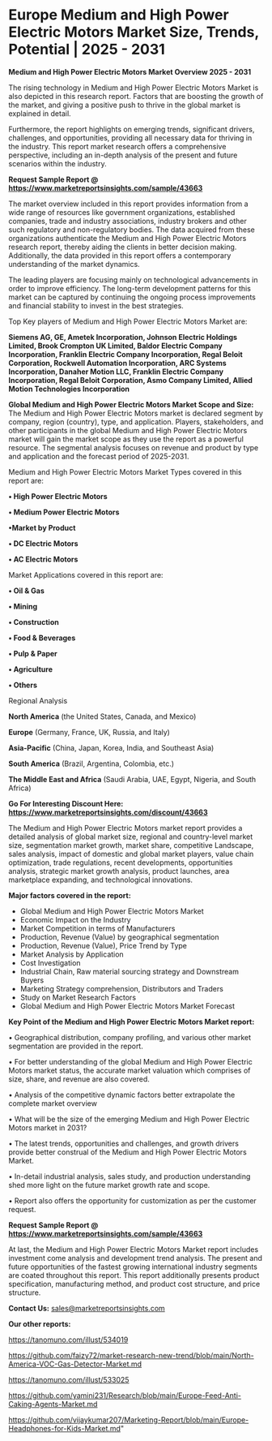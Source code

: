 # Europe Medium and High Power Electric Motors Market Size, Trends, Potential | 2025 - 2031

<Strong> Medium and High Power Electric Motors Market Overview 2025 - 2031</strong>

The rising technology in Medium and High Power Electric Motors Market is also depicted in this research report. Factors that are boosting the growth of the market, and giving a positive push to thrive in the global market is explained in detail.

Furthermore, the report highlights on emerging trends, significant drivers, challenges, and opportunities, providing all necessary data for thriving in the industry. This report market research offers a comprehensive perspective, including an in-depth analysis of the present and future scenarios within the industry.

<strong>Request Sample Report @ <a href=https://www.marketreportsinsights.com/sample/43663>https://www.marketreportsinsights.com/sample/43663</a></strong>

The market overview included in this report provides information from a wide range of resources like government organizations, established companies, trade and industry associations, industry brokers and other such regulatory and non-regulatory bodies. The data acquired from these organizations authenticate the Medium and High Power Electric Motors research report, thereby aiding the clients in better decision making. Additionally, the data provided in this report offers a contemporary understanding of the market dynamics.

The leading players are focusing mainly on technological advancements in order to improve efficiency. The long-term development patterns for this market can be captured by continuing the ongoing process improvements and financial stability to invest in the best strategies.

Top Key players of Medium and High Power Electric Motors Market are:

<strong>Siemens AG, GE, Ametek Incorporation, Johnson Electric Holdings Limited, Brook Crompton UK Limited, Baldor Electric Company Incorporation, Franklin Electric Company Incorporation, Regal Beloit Corporation, Rockwell Automation Incorporation, ARC Systems Incorporation, Danaher Motion LLC, Franklin Electric Company Incorporation, Regal Beloit Corporation, Asmo Company Limited, Allied Motion Technologies Incorporation</strong>

<strong><b>Global Medium and High Power Electric Motors Market Scope and Size:</b></strong>
The Medium and High Power Electric Motors market is declared segment by company, region (country), type, and application. Players, stakeholders, and other participants in the global Medium and High Power Electric Motors market will gain the market scope as they use the report as a powerful resource. The segmental analysis focuses on revenue and product by type and application and the forecast period of 2025-2031.

Medium and High Power Electric Motors Market Types covered in this report are:

<strong>•  High Power Electric Motors

•  Medium Power Electric Motors

•Market by Product

•  DC Electric Motors

•  AC Electric Motors</strong>

Market Applications covered in this report are:

<strong>•  Oil & Gas

•  Mining

•  Construction

•  Food & Beverages

•  Pulp & Paper

•  Agriculture

•  Others</strong> 

Regional Analysis

<strong>North America</strong> (the United States, Canada, and Mexico)

<strong>Europe</strong> (Germany, France, UK, Russia, and Italy)

<strong>Asia-Pacific</strong> (China, Japan, Korea, India, and Southeast Asia)

<strong>South America</strong> (Brazil, Argentina, Colombia, etc.)

<strong>The Middle East and Africa</strong> (Saudi Arabia, UAE, Egypt, Nigeria, and South Africa)

<strong>Go For Interesting Discount Here: <a href=https://www.marketreportsinsights.com/discount/43663>https://www.marketreportsinsights.com/discount/43663</a></strong>

The Medium and High Power Electric Motors market report provides a detailed analysis of global market size, regional and country-level market size, segmentation market growth, market share, competitive Landscape, sales analysis, impact of domestic and global market players, value chain optimization, trade regulations, recent developments, opportunities analysis, strategic market growth analysis, product launches, area marketplace expanding, and technological innovations.

<strong><b>Major factors covered in the report:</b></strong>
<ul>
  <li>Global Medium and High Power Electric Motors Market </li>
  <li>Economic Impact on the Industry</li>
  <li>Market Competition in terms of Manufacturers</li>
  <li>Production, Revenue (Value) by geographical segmentation</li>
  <li>Production, Revenue (Value), Price Trend by Type</li>
  <li>Market Analysis by Application</li>
  <li>Cost Investigation</li>
  <li>Industrial Chain, Raw material sourcing strategy and Downstream Buyers</li>
  <li>Marketing Strategy comprehension, Distributors and Traders</li>
  <li>Study on Market Research Factors</li>
  <li>Global Medium and High Power Electric Motors Market Forecast</li>
</ul>

<strong><b>Key Point of the Medium and High Power Electric Motors Market report:</b></strong>

• Geographical distribution, company profiling, and various other market segmentation are provided in the report.

• For better understanding of the global Medium and High Power Electric Motors market status, the accurate market valuation which comprises of size, share, and revenue are also covered.

• Analysis of the competitive dynamic factors better extrapolate the complete market overview

• What will be the size of the emerging Medium and High Power Electric Motors market in 2031?

• The latest trends, opportunities and challenges, and growth drivers provide better construal of the Medium and High Power Electric Motors Market.

• In-detail industrial analysis, sales study, and production understanding shed more light on the future market growth rate and scope.

• Report also offers the opportunity for customization as per the customer request.

<strong>Request Sample Report @ <a href=https://www.marketreportsinsights.com/sample/43663>https://www.marketreportsinsights.com/sample/43663</a></strong>

At last, the Medium and High Power Electric Motors Market report includes investment come analysis and development trend analysis. The present and future opportunities of the fastest growing international industry segments are coated throughout this report. This report additionally presents product specification, manufacturing method, and product cost structure, and price structure.

<strong>Contact Us:</strong>
sales@marketreportsinsights.com

<strong>Our other reports:</strong>

<a href=https://tanomuno.com/illust/534019>https://tanomuno.com/illust/534019</a>

<a href=https://github.com/faizy72/market-research-new-trend/blob/main/North-America-VOC-Gas-Detector-Market.md>https://github.com/faizy72/market-research-new-trend/blob/main/North-America-VOC-Gas-Detector-Market.md</a>

<a href=https://tanomuno.com/illust/533025>https://tanomuno.com/illust/533025</a>

<a href=https://github.com/yamini231/Research/blob/main/Europe-Feed-Anti-Caking-Agents-Market.md>https://github.com/yamini231/Research/blob/main/Europe-Feed-Anti-Caking-Agents-Market.md</a>

<a href=https://github.com/vijaykumar207/Marketing-Report/blob/main/Europe-Headphones-for-Kids-Market.md>https://github.com/vijaykumar207/Marketing-Report/blob/main/Europe-Headphones-for-Kids-Market.md</a>"
